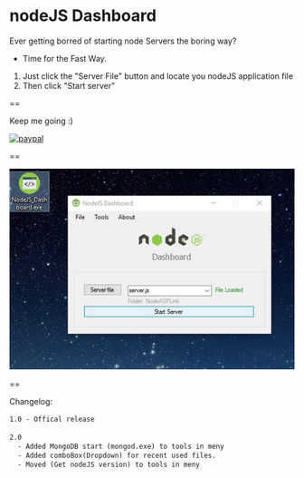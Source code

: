 # nodeJS Dashboard


Ever getting borred of starting node Servers the boring way?



* Time for the Fast Way.

1. Just click the "Server File" button and locate you nodeJS application file
2. Then click "Start server"





==
        
Keep me going :)


[![paypal](https://www.paypalobjects.com/en_US/i/btn/btn_donateCC_LG.gif)](https://www.paypal.com/cgi-bin/webscr?cmd=_s-xclick&hosted_button_id=LFMQEBTS2VH4U)




==


![Alt text](https://github.com/aCo0o/nodeJS_Dashboard/blob/master/ui1.1.jpg?raw=true "nodeJS Dashboard")




==

Changelog:

    1.0 - Offical release
    
    2.0 
      - Added MongoDB start (mongod.exe) to tools in meny
      - Added comboBox(Dropdown) for recent used files.
      - Moved (Get nodeJS version) to tools in meny


